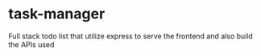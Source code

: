 # task-manager

Full stack todo list that utilize express to serve the frontend and also build the APIs used
